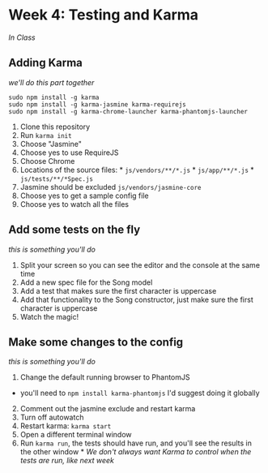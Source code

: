 # Week 4: Testing and Karma
*In Class*

## Adding Karma
*we'll do this part together*

```
sudo npm install -g karma
sudo npm install -g karma-jasmine karma-requirejs
sudo npm install -g karma-chrome-launcher karma-phantomjs-launcher
```

1. Clone this repository
2. Run `karma init`
  1. Choose "Jasmine"
  2. Choose yes to use RequireJS
  3. Choose Chrome
  4. Locations of the source files:
    * `js/vendors/**/*.js`
    * `js/app/**/*.js`
    * `js/tests/**/*Spec.js`
  5. Jasmine should be excluded `js/vendors/jasmine-core`
  6. Choose yes to get a sample config file
  7. Choose yes to watch all the files

## Add some tests on the fly
*this is something you'll do*

1. Split your screen so you can see the editor and the console at the same time
2. Add a new spec file for the Song model
3. Add a test that makes sure the first character is uppercase
4. Add that functionality to the Song constructor, just make sure the first character is uppercase
5. Watch the magic!

## Make some changes to the config
*this is something you'll do*

1. Change the default running browser to PhantomJS
  * you'll need to `npm install karma-phantomjs` I'd suggest doing it globally
2. Comment out the jasmine exclude and restart karma
3. Turn off autowatch
  1. Restart karma: `karma start`
  2. Open a different terminal window
  3. Run `karma run`, the tests should have run, and you'll see the results in the other window
    * *We don't always want Karma to control when the tests are run, like next week*
 
